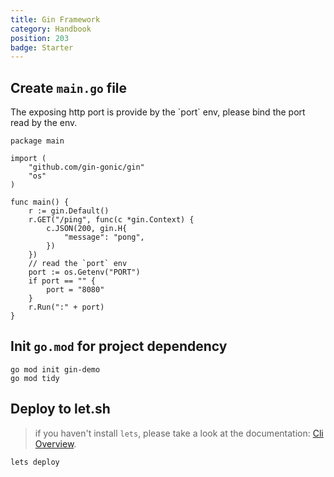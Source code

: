 ```yaml
---
title: Gin Framework
category: Handbook
position: 203
badge: Starter
---
```


## Create `main.go` file

<alert type="warning">
The exposing http port is provide by the `port` env, please bind the port read by the env.
</alert>

```go{}[main.go]
package main

import (
    "github.com/gin-gonic/gin"
    "os"
)

func main() {
    r := gin.Default()
    r.GET("/ping", func(c *gin.Context) {
        c.JSON(200, gin.H{
            "message": "pong",
        })
    })
    // read the `port` env
    port := os.Getenv("PORT")
    if port == "" {
        port = "8080"
    }
    r.Run(":" + port)
}
```

## Init `go.mod` for project dependency

```shell
go mod init gin-demo
go mod tidy
```

## Deploy to let.sh

> if you haven't install `lets`, please take a look at the documentation: [Cli Overview](/cli/overview).

```shell
lets deploy
```
